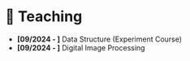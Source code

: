 # 📖 Teaching

- **[09/2024 - ]** Data Structure (Experiment Course)
- **[09/2024 - ]** Digital Image Processing